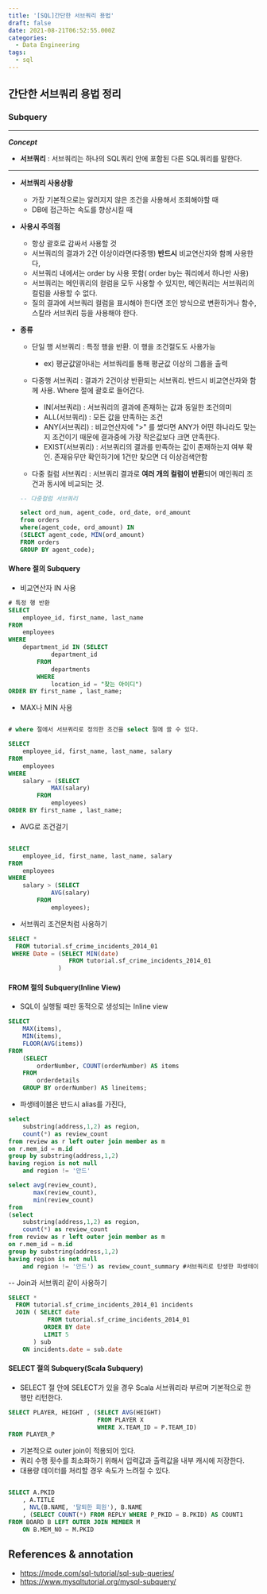 ```yaml
---
title: '[SQL]간단한 서브쿼리 용법'
draft: false
date: 2021-08-21T06:52:55.000Z
categories:
  - Data Engineering
tags:
  - sql
---
```

## **간단한 서브쿼리 용법 정리**

### Subquery

---

**_Concept_**

- **서브쿼리** : 서브쿼리는 하나의 SQL쿼리 안에 포함된 다른 SQL쿼리를 말한다.

---

- **서브쿼리 사용상황**

  - 가장 기본적으로는 알려지지 않은 조건을 사용해서 조회해야할 때
  - DB에 접근하는 속도를 향상시킬 때

- **사용시 주의점**

  - 항상 괄호로 감싸서 사용할 것
  - 서브쿼리의 결과가 2건 이상이라면(다중행) **반드시** 비교연산자와 함께 사용한다,
  - 서브쿼리 내에서는 order by 사용 못함( order by는 쿼리에서 하나만 사용)
  - 서브쿼리는 메인쿼리의 컬럼을 모두 사용할 수 있지만, 메인쿼리는 서브쿼리의 컬럼을 사용할 수 없다.
  - 질의 결과에 서브쿼리 컬럼을 표시해야 한다면 조인 방식으로 변환하거나 함수, 스칼라 서브쿼리 등을 사용해야 한다.

- **종류**

  - 단일 행 서브쿼리 : 특정 행을 반환. 이 행을 조건절도도 사용가능

    - ex) 평균값알아내는 서브쿼리를 통해 평균값 이상의 그룹을 출력

  - 다중행 서브쿼리 : 결과가 2건이상 반환되는 서브쿼리. 반드시 비교연산자와 함께 사용. Where 절에 괄호로 들어간다.
    - IN(서브쿼리) : 서브쿼리의 결과에 존재하는 값과 동일한 조건의미
    - ALL(서브쿼리) : 모든 값을 만족하는 조건
    - ANY(서브쿼리) : 비교연산자에 ">" 를 썼다면 ANY가 어떤 하나라도 맞는지 조건이기 때문에 결과중에 가장 작은값보다 크면 만족한다.
    - EXIST(서브쿼리) : 서브쿼리의 결과를 만족하는 값이 존재하는지 여부 확인. 존재유무만 확인하기에 1건만 찾으면 더 이상검색안함
  - 다중 컬럼 서브쿼리 : 서브쿼리 결과로 **여러 개의 컬럼이 반환**되어 메인쿼리 조건과 동시에 비교되는 것.

  ```sql
  -- 다중컬럼 서브쿼리

  select ord_num, agent_code, ord_date, ord_amount
  from orders
  where(agent_code, ord_amount) IN
  (SELECT agent_code, MIN(ord_amount)
  FROM orders
  GROUP BY agent_code);

  ```

#### Where 절의 Subquery

- 비교연산자 IN 사용

```sql
# 특정 행 반환
SELECT
    employee_id, first_name, last_name
FROM
    employees
WHERE
    department_id IN (SELECT
            department_id
        FROM
            departments
        WHERE
            location_id = "찾는 아이디")
ORDER BY first_name , last_name;

```

- MAX나 MIN 사용

```sql

# where 절에서 서브쿼리로 정의한 조건을 select 절에 쓸 수 있다.

SELECT
    employee_id, first_name, last_name, salary
FROM
    employees
WHERE
    salary = (SELECT
            MAX(salary)
        FROM
            employees)
ORDER BY first_name , last_name;

```

- AVG로 조건걸기

```sql

SELECT
    employee_id, first_name, last_name, salary
FROM
    employees
WHERE
    salary > (SELECT
            AVG(salary)
        FROM
            employees);


```

- 서브쿼리 조건문처럼 사용하기

```sql
SELECT *
  FROM tutorial.sf_crime_incidents_2014_01
 WHERE Date = (SELECT MIN(date)
                 FROM tutorial.sf_crime_incidents_2014_01
              )
```

#### FROM 절의 Subquery(Inline View)

- SQL이 실행될 때만 동적으로 생성되는 Inline view

```sql
SELECT
    MAX(items),
    MIN(items),
    FLOOR(AVG(items))
FROM
    (SELECT
        orderNumber, COUNT(orderNumber) AS items
    FROM
        orderdetails
    GROUP BY orderNumber) AS lineitems;
```

- 파생테이블은 반드시 alias를 가진다,

```sql
select
    substring(address,1,2) as region,
    count(*) as review_count
from review as r left outer join member as m
on r.mem_id = m.id
group by substring(address,1,2)
having region is not null
    and region != '안드'

select avg(review_count),
       max(review_count),
       min(review_count)
from
(select
    substring(address,1,2) as region,
    count(*) as review_count
from review as r left outer join member as m
on r.mem_id = m.id
group by substring(address,1,2)
having region is not null
    and region != '안드') as review_count_summary #서브쿼리로 탄생한 파생테이블은 반드시 alias를 가져야 한다
```

-- Join과 서브쿼리 같이 사용하기

```sql
SELECT *
  FROM tutorial.sf_crime_incidents_2014_01 incidents
  JOIN ( SELECT date
           FROM tutorial.sf_crime_incidents_2014_01
          ORDER BY date
          LIMIT 5
       ) sub
    ON incidents.date = sub.date

```

#### SELECT 절의 Subquery(Scala Subquery)

- SELECT 절 안에 SELECT가 있을 경우 Scala 서브쿼리라 부르며 기본적으로 한 행만 리턴한다.

```sql
SELECT PLAYER, HEIGHT , (SELECT AVG(HEIGHT)
                         FROM PLAYER X
                         WHERE X.TEAM_ID = P.TEAM_ID)
FROM PLAYER_P

```

- 기본적으로 outer join이 적용되어 있다.
- 쿼리 수행 횟수를 최소화하기 위해서 입력값과 출력값을 내부 캐시에 저장한다.
- 대용량 데이터를 처리할 경우 속도가 느려질 수 있다.

```sql

SELECT A.PKID
    , A.TITLE
    , NVL(B.NAME, '탈퇴한 회원'), B.NAME
    , (SELECT COUNT(*) FROM REPLY WHERE P_PKID = B.PKID) AS COUNT1
FROM BOARD B LEFT OUTER JOIN MEMBER M
    ON B.MEM_NO = M.PKID

```

## **References & annotation**

- <https://mode.com/sql-tutorial/sql-sub-queries/>
- <https://www.mysqltutorial.org/mysql-subquery/>

